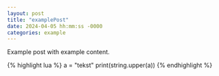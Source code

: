 ```yaml
---
layout: post
title: "examplePost"
date: 2024-04-05 hh:mm:ss -0000
categories: example
---
```


Example post
with example content.

{% highlight lua %}
a = "tekst"
print(string.upper(a))
{% endhighlight %}
